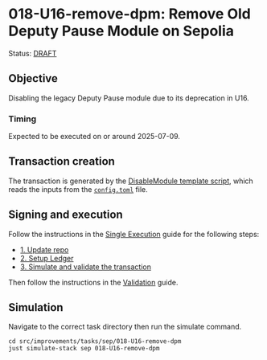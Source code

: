 # 018-U16-remove-dpm: Remove Old Deputy Pause Module on Sepolia

Status: [DRAFT]()

## Objective

Disabling the legacy Deputy Pause module due to its deprecation in U16.

### Timing

Expected to be executed on or around 2025-07-09.

## Transaction creation

The transaction is generated by the [DisableModule template script](../../../template/DisableModule.sol),
which reads the inputs from the [`config.toml`](./config.toml) file.

## Signing and execution

Follow the instructions in the [Single Execution](../../../SINGLE.md) guide for the following steps:

- [1. Update repo](../../../SINGLE.md#1-update-repo)
- [2. Setup Ledger](../../../SINGLE.md#2-setup-ledger)
- [3. Simulate and validate the transaction](../../../SINGLE.md#3-simulate-and-validate-the-transaction)

Then follow the instructions in the [Validation](./VALIDATION.md) guide.

## Simulation

Navigate to the correct task directory then run the simulate command.
```
cd src/improvements/tasks/sep/018-U16-remove-dpm
just simulate-stack sep 018-U16-remove-dpm
```
